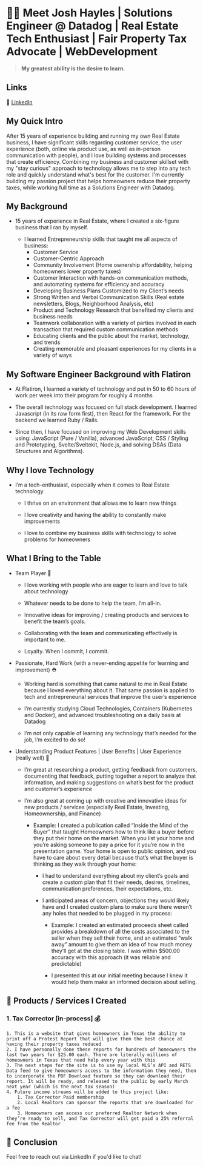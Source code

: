 
# 🙋‍♂️   Meet Josh Hayles  |  Solutions Engineer @ Datadog | Real Estate Tech Enthusiast | Fair Property Tax Advocate | WebDevelopment
> **My greatest ability is the desire to learn.**

## Links

🔗 [LinkedIn](https://www.linkedin.com/in/joshhayles/)

## My Quick Intro

After 15 years of experience building and running my own Real Estate business, I have significant skills regarding customer service, the user experience (both, online via product use, as well as in-person communication with people), and I love building systems and processes that create efficiency. Combining my business and customer skillset with my "stay curious" approach to technology allows me to step into any tech role and quickly understand what's best for the customer. I'm currently building my passion project that helps homeowners reduce their property taxes, while working full time as a Solutions Engineer with Datadog.


## My Background
- 15 years of experience in Real Estate, where I created a six-figure business that I ran by myself.
  
  - I learned Entrepreneurship skills that taught me all aspects of business:
       - Customer Service
       - Customer-Centric Approach
       - Community Involvement (Home ownership affordability, helping homeowners lower property taxes)
       - Customer Interaction with hands-on communication methods, and automating systems for efficiency and accuracy 
       - Developing Business Plans Customized to my Client’s needs
       - Strong Written and Verbal Communication Skills (Real estate newsletters, Blogs, Neighborhood Analysis, etc)
       - Product and Technology Research that benefited my clients and business needs
       - Teamwork collaboration with a variety of parties involved in each transaction that required custom communication methods
       - Educating clients and the public about the market, technology, and trends
       - Creating memorable and pleasant experiences for my clients in a variety of ways


## My Software Engineer Background with Flatiron
- At Flatiron, I learned a variety of technology and put in 50 to 60 hours of work per week into their program for roughly 4 months

- The overall technology was focused on full stack development. I learned Javascript (in its raw form first), then React for the framework. For the backend we learned Ruby / Rails.
- Since then, I have focused on improving my Web Development skills using: JavaScript (Pure / Vanilla), advanced JavaScript, CSS / Styling and Prototyping, Svelte/Sveltekit, Node.js, and solving DSAs (Data Structures and Algorithms).

## Why I love Technology
- I’m a tech-enthusiast, especially when it comes to Real Estate technology

    - I thrive on an environment that allows me to learn new things
    
    - I love creativity and having the ability to constantly make improvements
    
    - I love to combine my business skills with technology to solve problems for homeowners
    
    
## What I Bring to the Table
- Team Player  👊 
    - I love working with people who are eager to learn and love to talk about technology
    
    - Whatever needs to be done to help the team, I’m all-in.

    - Innovative ideas for improving / creating products and services to benefit the team’s goals.

    - Collaborating with the team and communicating effectively is important to me.
    
    - Loyalty. When I commit, I commit.


- Passionate, Hard Work (with a never-ending appetite for learning and improvement)  ⛑️ 
    - Working hard is something that came natural to me in Real Estate because I loved everything about it. That same passion is applied to tech and entrepreneurial services that improve the user’s experience 
    
    - I’m currently studying Cloud Technologies, Containers (Kubernetes and Docker), and advanced troubleshooting on a daily basis at Datadog
    
    - I’m not only capable of learning any technology that’s needed for the job, I’m excited to do so!


- Understanding Product Features | User Benefits | User Experience (really well)  🤗 
    - I’m great at researching a product, getting feedback from customers, documenting that feedback, putting together a report to analyze that information, and making suggestions on what’s best for the product and customer’s experience
    
    - I’m also great at coming up with creative and innovative ideas for new products / services (especially Real Estate, Investing, Homeownership, and Finance)
    
        - Example: I created a publication called “Inside the Mind of the Buyer” that taught Homeowners how to think like a buyer before they put their home on the market. When you list your home and you’re asking someone to pay a price for it you’re now in the presentation game. Your home is open to public opinion, and you have to care about every detail because that’s what the buyer is thinking as they walk through your home:
        
            - I had to understand everything about my client’s goals and create a custom plan that fit their needs, desires, timelines, communication preferences, their expectations, etc.
            
            - I anticipated areas of concern, objections they would likely have and I created custom plans to make sure there weren’t any holes that needed to be plugged in my process:
            
                - Example: I created an estimated proceeds sheet called provides a breakdown of all the costs associated to the seller when they sell their home, and an estimated “walk away” amount to give them an idea of how much money they’ll get at the closing table. I was within $500.00 accuracy with this approach (it was reliable and predictable)
                
                - I presented this at our initial meeting because I knew it would help them make an informed decision about selling.
                
## 👾   Products / Services I Created

### 1. Tax Corrector [in-process]  💰 
    
    1. This is a website that gives homeowners in Texas the ability to print off a Protest Report that will give them the best chance at having their property taxes reduced
    2. I have personally done these reports for hundreds of homeowners the last two years for $25.00 each. There are literally millions of homeowners in Texas that need help every year with this
    3. The next steps for the site is to use my local MLS’s API and RETS Data feed to give homeowners access to the information they need, then to incorporate the PDF Download feature so they can download their report. It will be ready, and released to the public by early March next year (which is the next tax season)
    4. Future income streams will be added to this project like:
        1. Tax Corrector Paid membership
        2. Local Realtors can sponsor the reports that are downloaded for a fee
        3. Homeowners can access our preferred Realtor Network when they’re ready to sell, and Tax Corrector will get paid a 25% referral fee from the Realtor
    
## 🎁  Conclusion

Feel free to reach out via LinkedIn if you'd like to chat!
